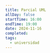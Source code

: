 ```yaml
---
title: Parcial UML
allDay: false
startTime: 16:00
endTime: 19:00
date: 2024-11-16
completed: 
tags:
  - universidad
---
```

